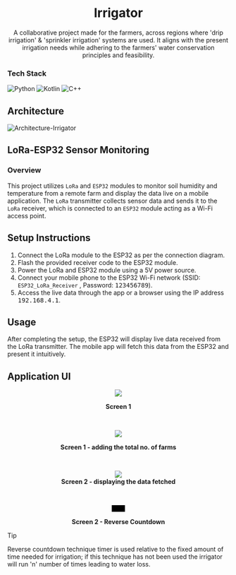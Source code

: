 <h1 align="center">Irrigator</h1>

<p align="center">
 A collaborative project made for the farmers, across regions where
 'drip irrigation' & 'sprinkler irrigation' systems are used. It aligns with the present irrigation needs while adhering to the farmers' water conservation principles and feasibility.
</p>

### Tech Stack 
![Python](https://img.shields.io/badge/Python-blue?style=for-the-badge&logo=python&logoColor=white)
![Kotlin](https://img.shields.io/badge/Kotlin-7F52FF?style=for-the-badge&logo=Kotlin&logoColor=white)
![C++](https://img.shields.io/badge/-C++-blue?logo=cplusplus)
  


## Architecture


![Architecture-Irrigator](https://github.com/user-attachments/assets/50d00ed4-5f49-4dd1-b31f-31f747f1281b)

## LoRa-ESP32 Sensor Monitoring 

### Overview
    
This project utilizes `LoRa` and `ESP32` modules to monitor soil humidity and temperature from a remote farm and display the data live on a mobile application. The `LoRa` transmitter collects sensor data and sends it to the `LoRa` receiver, which is connected to an `ESP32` module acting as a Wi-Fi access point.

## Setup Instructions

1. Connect the LoRa module to the ESP32 as per the connection diagram.
2. Flash the provided receiver code to the ESP32 module.
3. Power the LoRa and ESP32 module using a 5V power source.
4. Connect your mobile phone to the ESP32 Wi-Fi network (SSID: `ESP32_LoRa_Receiver` , Password:  <kbd>123456789</kbd>).
5. Access the live data through the app or a browser using the IP address  <kbd>192.168.4.1</kbd>.

## Usage

After completing the setup, the ESP32 will display live data received from the LoRa transmitter. The mobile app will fetch this data from the ESP32 and present it intuitively.

## Application UI

<p align="center"> 
	
 <img src= "https://github.com/RohitAwx/Irrigator/blob/master/assets/Screen%201%20SIH.jpg"   />
</p>
<p align="center"><b>  Screen 1  </b></p>

<br>
<p align="center"> 

<img src= "https://github.com/RohitAwx/Irrigator/blob/master/assets/Screen%201_1%20SIH.jpg"  />
</p>
<p align="center"><b> Screen 1 - adding the total no. of farms </b></p>
<br>


<p align="center"> 
  <img src ="https://github.com/RohitAwx/Irrigator/blob/master/assets/screen%202%20SIH.jpg" />
  <br><b>Screen 2  - displaying the data fetched</b>
</p>
<br>


<p align="center"> 
  <video src= "https://github.com/RohitAwx/Irrigator/blob/master/assets/Screen%202%20reverse%20countdown.mp4 " width="30"/>
</p>
<p align="center"><b> Screen 2 - Reverse Countdown </b>
</p>

> [!Tip]
> Reverse countdown technique timer  is used  relative to the fixed amount of time needed for irrigation; if this technique has not been used  the irrigator will run 'n' number of times leading to water loss.









